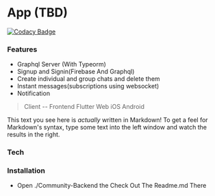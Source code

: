# App (TBD)

[![Codacy Badge](https://app.codacy.com/project/badge/Grade/15d85d0eaa194682ae57618b0bfe2582)](https://www.codacy.com/gh/BuildForSDGCohort2/Team-Techbuzs-Backend?utm_source=github.com&amp;utm_medium=referral&amp;utm_content=BuildForSDGCohort2/Team-Techbuzs-Backend&amp;utm_campaign=Badge_Grade)


###  Features

  - Graphql Server (With Typeorm)
  - Signup and Signin(Firebase And Graphql)
  - Create individual and group chats and delete them
  - Instant messages(subscriptions using websocket)
  - Notification



> Client -- Frontend
> Flutter
> Web
> iOS
> Android



This text you see here is *actually* written in Markdown! To get a feel for Markdown's syntax, type some text into the left window and watch the results in the right.

### Tech

### Installation
- Open ./Community-Backend the Check Out The Readme.md There






   